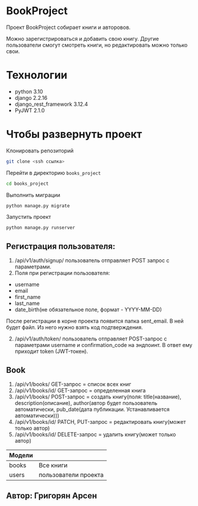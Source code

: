 # BookProject

Проект BookProject собирает книги и авторовов.

Можно зарегистрироваться и добавить свою книгу.
Другие пользователи смогут смотреть книги, но редактировать можно только свои.

# Технологии
- python 3.10
- django 2.2.16
- django_rest_framework 3.12.4
- PyJWT 2.1.0


# Чтобы развернуть проект
Клонировать репозиторий
```sh
git clone <ssh ссылка>
```
Перейти в директорию `books_project`
```sh
cd books_project
```
Выполнить миграции 
```sh
python manage.py migrate
```
Запустить проект 
```sh
python manage.py runserver
```

## Регистрация пользователя:
1. /api/v1/auth/signup/ пользователь отправляет POST запрос с параметрами.
2. Поля при регистрации пользователя:
- username
- email
- first_name
- last_name
- date_birth(не обязательное поле, формат - YYYY-MM-DD)

После регистрации в корне проекта появится папка sent_email. 
В ней будет файл. Из него нужно взять код подтверждения.

2. /api/v1/auth/token/ пользователь отправляет POST-запрос с параметрами 
username и confirmation_code на эндпоинт. В ответ ему приходит token (JWT-токен).

## Book
1. /api/v1/books/ GET-запрос = список всех книг
2. /api/v1/books/id/ GET-запрос = определенная книга
3. /api/v1/books/ POST-запрос = создать книгу(поля: title(название), 
description(описание), author(автор будет пользователь автоматически, 
pub_date(дата публикации. Устанавливается автоматически)))
4. /api/v1/books/id/ PATCH, PUT-запрос = редактировать книгу(может только автор)
5. /api/v1/books/id/ DELETE-запрос = удалить книгу(может только автор)


| Модели     |                                                              |
|------------|--------------------------------------------------------------|
| books      | Все книги                                                    |
| users      | пользователи проекта                                         |

## Автор: Григорян Арсен
